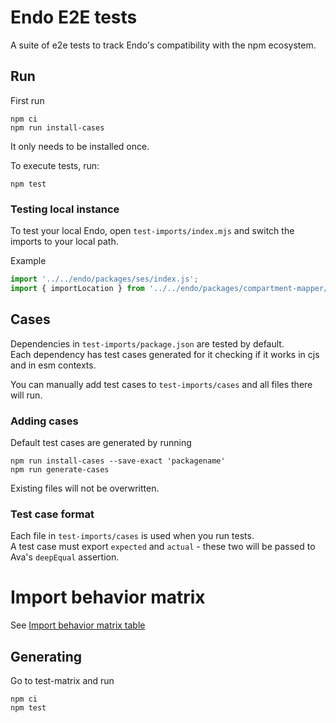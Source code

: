 # Endo E2E tests

A suite of e2e tests to track Endo's compatibility with the npm ecosystem.

## Run

First run

```
npm ci
npm run install-cases
```

It only needs to be installed once.

To execute tests, run:

```
npm test
```

### Testing local instance

To test your local Endo, open `test-imports/index.mjs` and switch the imports to your local path.

Example

```js
import '../../endo/packages/ses/index.js';
import { importLocation } from '../../endo/packages/compartment-mapper/index.js';
```

## Cases

Dependencies in `test-imports/package.json` are tested by default.  
Each dependency has test cases generated for it checking if it works in cjs and in esm contexts.

You can manually add test cases to `test-imports/cases` and all files there will run.

### Adding cases

Default test cases are generated by running

```
npm run install-cases --save-exact 'packagename'
npm run generate-cases
```

Existing files will not be overwritten.

### Test case format

Each file in `test-imports/cases` is used when you run tests.  
A test case must export `expected` and `actual` - these two will be passed to Ava's `deepEqual` assertion.

# Import behavior matrix

See [Import behavior matrix table](./test-matrix/table.md)

## Generating

Go to test-matrix and run

```
npm ci
npm test
```
